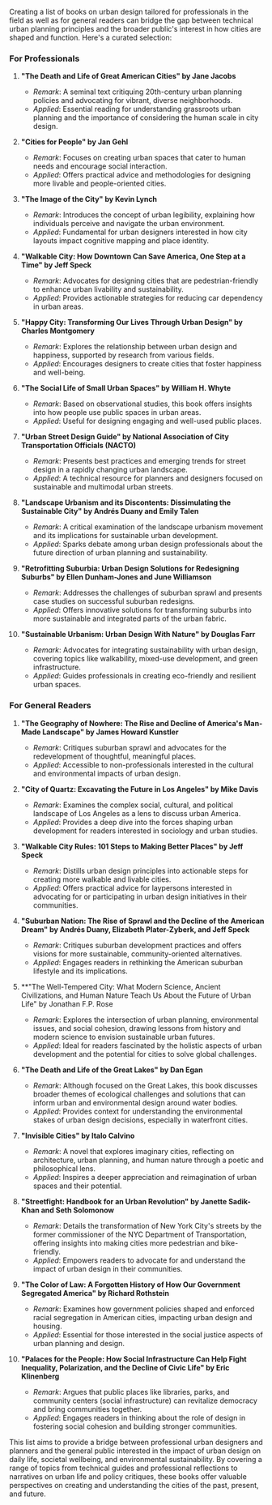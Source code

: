 Creating a list of books on urban design tailored for professionals in the field as well as for general readers can bridge the gap between technical urban planning principles and the broader public's interest in how cities are shaped and function. Here's a curated selection:

### For Professionals
1. **"The Death and Life of Great American Cities" by Jane Jacobs**
   - *Remark*: A seminal text critiquing 20th-century urban planning policies and advocating for vibrant, diverse neighborhoods.
   - *Applied*: Essential reading for understanding grassroots urban planning and the importance of considering the human scale in city design.

2. **"Cities for People" by Jan Gehl**
   - *Remark*: Focuses on creating urban spaces that cater to human needs and encourage social interaction.
   - *Applied*: Offers practical advice and methodologies for designing more livable and people-oriented cities.

3. **"The Image of the City" by Kevin Lynch**
   - *Remark*: Introduces the concept of urban legibility, explaining how individuals perceive and navigate the urban environment.
   - *Applied*: Fundamental for urban designers interested in how city layouts impact cognitive mapping and place identity.

4. **"Walkable City: How Downtown Can Save America, One Step at a Time" by Jeff Speck**
   - *Remark*: Advocates for designing cities that are pedestrian-friendly to enhance urban livability and sustainability.
   - *Applied*: Provides actionable strategies for reducing car dependency in urban areas.

5. **"Happy City: Transforming Our Lives Through Urban Design" by Charles Montgomery**
   - *Remark*: Explores the relationship between urban design and happiness, supported by research from various fields.
   - *Applied*: Encourages designers to create cities that foster happiness and well-being.

6. **"The Social Life of Small Urban Spaces" by William H. Whyte**
   - *Remark*: Based on observational studies, this book offers insights into how people use public spaces in urban areas.
   - *Applied*: Useful for designing engaging and well-used public places.

7. **"Urban Street Design Guide" by National Association of City Transportation Officials (NACTO)**
   - *Remark*: Presents best practices and emerging trends for street design in a rapidly changing urban landscape.
   - *Applied*: A technical resource for planners and designers focused on sustainable and multimodal urban streets.

8. **"Landscape Urbanism and its Discontents: Dissimulating the Sustainable City" by Andrés Duany and Emily Talen**
   - *Remark*: A critical examination of the landscape urbanism movement and its implications for sustainable urban development.
   - *Applied*: Sparks debate among urban design professionals about the future direction of urban planning and sustainability.

9. **"Retrofitting Suburbia: Urban Design Solutions for Redesigning Suburbs" by Ellen Dunham-Jones and June Williamson**
   - *Remark*: Addresses the challenges of suburban sprawl and presents case studies on successful suburban redesigns.
   - *Applied*: Offers innovative solutions for transforming suburbs into more sustainable and integrated parts of the urban fabric.

10. **"Sustainable Urbanism: Urban Design With Nature" by Douglas Farr**
    - *Remark*: Advocates for integrating sustainability with urban design, covering topics like walkability, mixed-use development, and green infrastructure.
    - *Applied*: Guides professionals in creating eco-friendly and resilient urban spaces.

### For General Readers
1. **"The Geography of Nowhere: The Rise and Decline of America's Man-Made Landscape" by James Howard Kunstler**
   - *Remark*: Critiques suburban sprawl and advocates for the redevelopment of thoughtful, meaningful places.
   - *Applied*: Accessible to non-professionals interested in the cultural and environmental impacts of urban design.

2. **"City of Quartz: Excavating the Future in Los Angeles" by Mike Davis**
   - *Remark*: Examines the complex social, cultural, and political landscape of Los Angeles as a lens to discuss urban America.
   - *Applied*: Provides a deep dive into the forces shaping urban development for readers interested in sociology and urban studies.

3. **"Walkable City Rules: 101 Steps to Making Better Places" by Jeff Speck**
   - *Remark*: Distills urban design principles into actionable steps for creating more walkable and livable cities.
   - *Applied*: Offers practical advice for laypersons interested in advocating for or participating in urban design initiatives in their communities.

4. **"Suburban Nation: The Rise of Sprawl and the Decline of the American Dream" by Andrés Duany, Elizabeth Plater-Zyberk, and Jeff Speck**
   - *Remark*: Critiques suburban development practices and offers visions for more sustainable, community-oriented alternatives.
   - *Applied*: Engages readers in rethinking the American suburban lifestyle and its implications.

5. **"The Well-Tempered City: What Modern Science, Ancient Civilizations, and Human Nature Teach Us About the Future of Urban Life" by Jonathan F.P. Rose
   - *Remark*: Explores the intersection of urban planning, environmental issues, and social cohesion, drawing lessons from history and modern science to envision sustainable urban futures.
   - *Applied*: Ideal for readers fascinated by the holistic aspects of urban development and the potential for cities to solve global challenges.

6. **"The Death and Life of the Great Lakes" by Dan Egan**
   - *Remark*: Although focused on the Great Lakes, this book discusses broader themes of ecological challenges and solutions that can inform urban and environmental design around water bodies.
   - *Applied*: Provides context for understanding the environmental stakes of urban design decisions, especially in waterfront cities.

7. **"Invisible Cities" by Italo Calvino**
   - *Remark*: A novel that explores imaginary cities, reflecting on architecture, urban planning, and human nature through a poetic and philosophical lens.
   - *Applied*: Inspires a deeper appreciation and reimagination of urban spaces and their potential.

8. **"Streetfight: Handbook for an Urban Revolution" by Janette Sadik-Khan and Seth Solomonow**
   - *Remark*: Details the transformation of New York City's streets by the former commissioner of the NYC Department of Transportation, offering insights into making cities more pedestrian and bike-friendly.
   - *Applied*: Empowers readers to advocate for and understand the impact of urban design in their communities.

9. **"The Color of Law: A Forgotten History of How Our Government Segregated America" by Richard Rothstein**
   - *Remark*: Examines how government policies shaped and enforced racial segregation in American cities, impacting urban design and housing.
   - *Applied*: Essential for those interested in the social justice aspects of urban planning and design.

10. **"Palaces for the People: How Social Infrastructure Can Help Fight Inequality, Polarization, and the Decline of Civic Life" by Eric Klinenberg**
    - *Remark*: Argues that public places like libraries, parks, and community centers (social infrastructure) can revitalize democracy and bring communities together.
    - *Applied*: Engages readers in thinking about the role of design in fostering social cohesion and building stronger communities.

This list aims to provide a bridge between professional urban designers and planners and the general public interested in the impact of urban design on daily life, societal wellbeing, and environmental sustainability. By covering a range of topics from technical guides and professional reflections to narratives on urban life and policy critiques, these books offer valuable perspectives on creating and understanding the cities of the past, present, and future.